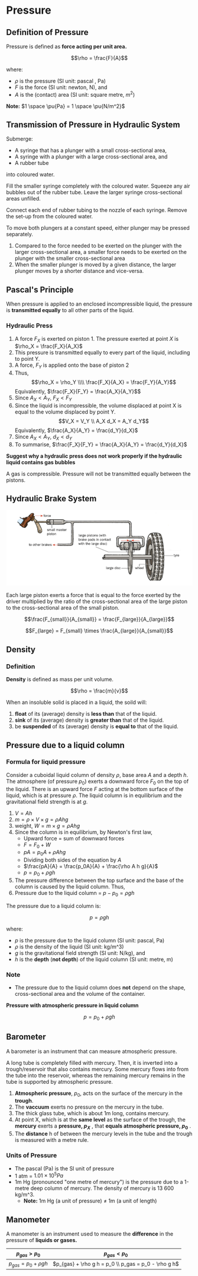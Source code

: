 # Pressure

## Definition of Pressure

Pressure is defined as __force acting per unit area.__

$$\rho = \frac{F}{A}$$

where:

- $\rho$ is the pressure (SI unit: pascal , Pa)
- $F$ is the force (SI unit: newton, N), and
- $A$ is the (contact) area (SI unit: square metre, $m^2$)

__Note:__ $1 \space \pu{Pa} = 1 \space \pu{N/m^2}$

## Transmission of Pressure in Hydraulic System

Submerge:

- A syringe that has a plunger with a small cross-sectional area,
- A syringe with a plunger with a large cross-sectional area, and
- A rubber tube

into coloured water.

Fill the smaller syringe completely with the coloured water. Squeeze any air bubbles out of the rubber tube. Leave the larger syringe cross-sectional areas unfilled.

Connect each end of rubber tubing to the nozzle of each syringe. Remove the set-up from the coloured water.

To move both plungers at a constant speed, either plunger may be pressed separately.

1. Compared to the force needed to be exerted on the plunger with the larger cross-sectional area, a smaller force needs to be exerted on the plunger with the smaller cross-sectional area
2. When the smaller plunger is moved by a given distance, the larger plunger moves by a shorter distance and vice-versa.

## Pascal's Principle

When pressure is applied to an enclosed incompressible liquid, the pressure is __transmitted equally__ to all other parts of the liquid.

### Hydraulic Press

1. A force $F_X$ is exerted on piston 1. The pressure exerted at point $X$ is $\rho_X = \frac{F_X}{A_X}$
2. This pressure is transmitted equally to every part of the liquid, including to point Y.
3. A force, $F_Y$ is applied onto the base of piston 2
4. Thus,
$$\rho_X = \rho_Y \\\\ \frac{F_X}{A_X} = \frac{F_Y}{A_Y}$$
Equivalently, $\frac{F_X}{F_Y} = \frac{A_X}{A_Y}$$
5. Since $A_X < A_Y$, $F_X < F_Y$
6. Since the liquid is incompressible, the volume displaced at point X is equal to the volume displaced by point Y.
$$V_X = V_Y \\ A_X d_X = A_Y d_Y$$
Equivalently, $\frac{A_X}{A_Y} = \frac{d_Y}{d_X}$
7. Since $A_X < A_Y$, $d_X < d_Y$
8. To summarise, $\frac{F_X}{F_Y} = \frac{A_X}{A_Y} = \frac{d_Y}{d_X}$

__Suggest why a hydraulic press does not work properly if the hydraulic liquid contains gas bubbles__

A gas is compressible. Pressure will not be transmitted equally between the pistons.

## Hydraulic Brake System

![Hydraulic Brake System](05_Pressure/hydraulic_brake_system.png)

Each large piston exerts a force that is equal to the force exerted by the driver multiplied by the ratio of the cross-sectional area of the large piston to the cross-sectional area of the small piston.

$$\frac{F_{small}}{A_{small}} = \frac{F_{large}}{A_{large}}$$

$$F_{large} = F_{small} \times \frac{A_{large}}{A_{small}}$$

## Density

### Definition

__Density__ is defined as mass per unit volume.

$$\rho = \frac{m}{v}$$

When an insoluble solid is placed in a liquid, the soild will:

1. __float__ of its (average) density is __less than__ that of the liquid.
2. __sink__ of its (average) density is __greater than__ that of the liquid.
3. be __suspended__ of its (average) density is __equal to__ that of the liquid.

## Pressure due to a liquid column

### Formula for liquid pressure

Consider a cuboidal liquid column of density $\rho$, base area $A$ and a depth $h$. The atmosphere (of pressure $p_0$) exerts a downward force $F_0$ on the top of the liquid. There is an upward force $F$ acting at the bottom surface of the liquid, which is at pressure $\rho$. The liquid column is in equilibrium and the gravitational field strength is at $g$.

1. $V = Ah$
2. $m = \rho \times V \times g = \rho Ahg$
3. weight, $W = m \times g = \rho Ahg$
4. Since the column is in equilibrium, by Newton's first law,
    - Upward force = sum of downward forces
    - $F = F_0 + W$
    - $pA = p_0 A + \rho A hg$
    - Dividing both sides of the equation by $A$
    - $\frac{pA}{A} = \frac{p_0A}{A} + \frac{\rho A h g}{A}$
    - $p = p_0 + \rho g h$
5. The pressure difference between the top surface and the base of the column is caused by the liquid column. Thus,
6. Pressure due to the liquid column = $p - p_0 = \rho g h$

The pressure due to a liquid column is:

$$p = \rho g h$$

where:
- $p$ is the pressure due to the liquid column (SI unit: pascal, Pa)
- $\rho$ is the density of the liquid (SI unit: kg/m^3)
- $g$ is the gravitational field strength (SI unit: N/kg), and
- $h$ is the __depth__ (__not depth__) of the liquid column (SI unit: metre, m)

### Note

- The pressure due to the liquid column does __not__ depend on the shape, cross-sectional area and the volume of the container.

__Pressure with atmospheric pressure in liquid column__

$$p = p_0 + \rho g h$$

## Barometer

A barometer is an instrument that can measure atmospheric pressure.

A long tube is completely filled with mercury. Then, it is inverted into a trough/reservoir that also contains mercury. Some mercury flows into from the tube into the reservoir, whereas the remaining mercury remains in the tube is supported by atmospheric pressure. 

1. __Atmospheric pressure__, $p_0$, acts on the surface of the mercury in the __trough__.
2. The __vaccuum__ exerts no pressure on the mercury in the tube.
3. The thick glass tube, which is about 1m long, contains mercury.
4. At point X, which is at the __same level__ as the surface of the trough, the __mercury__ exerts a __pressure, $p_X$__ , that __equals atmospheric pressure, $p_0$__ .
5. The __distance__ h of between the mercury levels in the tube and the trough is measured with a metre rule.

### Units of Pressure

- The pascal (Pa) is the SI unit of pressure
- 1 atm = $1.01 \times 10^5 Pa$
- 1m Hg (pronounced "one metre of mercury") is the pressure due to a 1-metre deep column of mercury. The density of mercury is 13 600 kg/m^3.
    * __Note:__ 1m Hg (a unit of pressure) $\ne$ 1m (a unit of length)

## Manometer

A manometer is an instrument used to measure the __difference__ in the pressure of __liquids or gases.__

| $p_{gas} > p_0$            | $p_{gas} < p_0$                                      |
|----------------------------|------------------------------------------------------|
| $p_{gas} = p_0 + \rho g h$ | $p_{gas} + \rho g h = p_0 \\ p_gas = p_0 - \rho g h$ |


